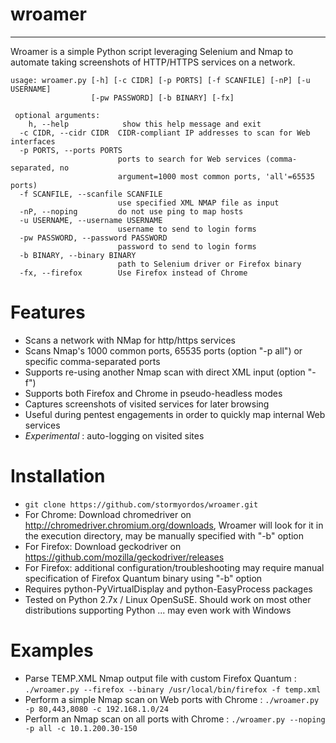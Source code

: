 # wroamer
---
Wroamer is a simple Python script leveraging Selenium and Nmap to automate taking screenshots of HTTP/HTTPS services on a network.


```
usage: wroamer.py [-h] [-c CIDR] [-p PORTS] [-f SCANFILE] [-nP] [-u USERNAME]
                  [-pw PASSWORD] [-b BINARY] [-fx]

 optional arguments:
    h, --help            show this help message and exit
  -c CIDR, --cidr CIDR  CIDR-compliant IP addresses to scan for Web interfaces
  -p PORTS, --ports PORTS
                        ports to search for Web services (comma-separated, no
                        argument=1000 most common ports, 'all'=65535 ports)
  -f SCANFILE, --scanfile SCANFILE
                        use specified XML NMAP file as input
  -nP, --noping         do not use ping to map hosts
  -u USERNAME, --username USERNAME
                        username to send to login forms
  -pw PASSWORD, --password PASSWORD
                        password to send to login forms
  -b BINARY, --binary BINARY
                        path to Selenium driver or Firefox binary
  -fx, --firefox        Use Firefox instead of Chrome
```

# Features
* Scans a network with NMap for http/https services
* Scans Nmap's 1000 common ports, 65535 ports (option "-p all") or specific comma-separated ports
* Supports re-using another Nmap scan with direct XML input (option "-f")
* Supports both Firefox and Chrome in pseudo-headless modes
* Captures screenshots of visited services for later browsing
* Useful during pentest engagements in order to quickly map internal Web services
* *Experimental* : auto-logging on visited sites

# Installation
* ` git clone https://github.com/stormyordos/wroamer.git `
* For Chrome: Download chromedriver on http://chromedriver.chromium.org/downloads, Wroamer will look for it in the execution directory, may be manually specified with "-b" option
* For Firefox: Download geckodriver on https://github.com/mozilla/geckodriver/releases
* For Firefox: additional configuration/troubleshooting may require manual specification of Firefox Quantum binary using "-b" option 
* Requires python-PyVirtualDisplay and python-EasyProcess packages
* Tested on Python 2.7x / Linux OpenSuSE. Should work on most other distributions supporting Python ... may even work with Windows

# Examples
* Parse TEMP.XML Nmap output file with custom Firefox Quantum : `./wroamer.py --firefox --binary /usr/local/bin/firefox -f temp.xml`
* Perform a simple Nmap scan on Web ports with Chrome : `./wroamer.py -p 80,443,8080 -c 192.168.1.0/24`
* Perform an Nmap scan on all ports with Chrome : `./wroamer.py --noping -p all -c 10.1.200.30-150`


